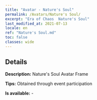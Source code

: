 ```yaml
---
title: "Avatar - Nature's Soul"
permalink: /Avatars/Nature's Soul/
excerpt: "Era of Chaos  Nature's Soul"
last_modified_at: 2021-07-13
locale: en
ref: "Nature's Soul.md"
toc: false
classes: wide
---
```

## Details

 **Description:** Nature's Soul Avatar Frame 

 **Tips:** Obtained through event participation 

 **Is available:**  - 

